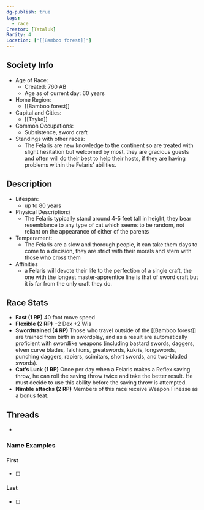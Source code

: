 ```yaml
---
dg-publish: true
tags:
  - race
Creator: [Tataluk]
Rarity: 4
Location: ["[[Bamboo forest]]"]
---
```

## Society Info
- Age of Race:
	- Created: 760 AB
	- Age as of current day: 60 years
- Home Region:
	- [[Bamboo forest]]
- Capital and Cities:
	- [[Tayko]]
- Common Occupations:
	- Subsistence, sword craft
- Standings with other races:
	- The Felaris are new knowledge to the continent so are treated with slight hesitation but welcomed by most, they are gracious guests and often will do their best to help their hosts, if they are having problems within the Felaris’ abilities.
## Description
- Lifespan:
	- up to 80 years
- Physical Description:/
	- The Felaris typically stand around 4-5 feet tall in height, they bear resemblance to any type of cat which seems to be random, not reliant on the appearance of either of the parents 
- Temperament:
	- The Felaris are a slow and thorough people, it can take them days to come to a decision, they are strict with their morals and stern with those who cross them
- Affinities
	- a Felaris will devote their life to the perfection of a single craft, the one with the longest master-apprentice line is that of sword craft but it is far from the only craft they do.
## Race Stats
- **Fast (1 RP)**
	40 foot move speed
- **Flexible (2 RP)**
	+2 Dex +2 Wis
- **Swordtrained (4 RP)**
	Those who travel outside of the [[Bamboo forest]] are trained from birth in swordplay, and as a result are automatically proficient with swordlike weapons (including bastard swords, daggers, elven curve blades, falchions, greatswords, kukris, longswords, punching daggers, rapiers, scimitars, short swords, and two-bladed swords).
- **Cat’s Luck (1 RP)** 
	Once per day when a Felaris makes a Reflex saving throw, he can roll the saving throw twice and take the better result. He must decide to use this ability before the saving throw is attempted.
- **Nimble attacks (2 RP)**
	Members of this race receive Weapon Finesse as a bonus feat.
## Threads
- 
### Name Examples
#### First
- [ ] 
#### Last
- [ ] 